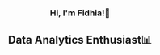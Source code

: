 
<h3 align="center">
  Hi, I'm Fidhia!🙌
</h3>
<h2 align="center">
  Data Analytics Enthusiast📊
</h2>
